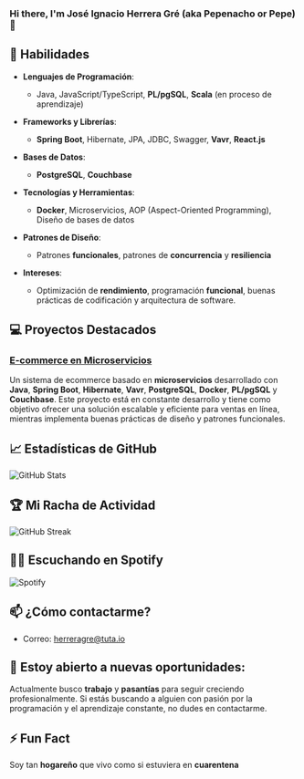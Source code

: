### Hi there, I'm José Ignacio Herrera Gré (aka Pepenacho or Pepe) 👋

## 🚀 Habilidades

- **Lenguajes de Programación**:  
  - Java, JavaScript/TypeScript, **PL/pgSQL**, **Scala** (en proceso de aprendizaje)

- **Frameworks y Librerías**:  
  - **Spring Boot**, Hibernate, JPA, JDBC, Swagger, **Vavr**, **React.js**

- **Bases de Datos**:  
  - **PostgreSQL**, **Couchbase**

- **Tecnologías y Herramientas**:  
  - **Docker**, Microservicios, AOP (Aspect-Oriented Programming), Diseño de bases de datos

- **Patrones de Diseño**:  
  - Patrones **funcionales**, patrones de **concurrencia** y **resiliencia**

- **Intereses**:  
  - Optimización de **rendimiento**, programación **funcional**, buenas prácticas de codificación y arquitectura de software.

## 💻 Proyectos Destacados

### [E-commerce en Microservicios](https://github.com/miusuario/ecommerce)  
Un sistema de ecommerce basado en **microservicios** desarrollado con **Java**, **Spring Boot**, **Hibernate**, **Vavr**, **PostgreSQL**, **Docker**, **PL/pgSQL** y **Couchbase**. Este proyecto está en constante desarrollo y tiene como objetivo ofrecer una solución escalable y eficiente para ventas en línea, mientras implementa buenas prácticas de diseño y patrones funcionales.

## 📈 Estadísticas de GitHub
![GitHub Stats](https://github-readme-stats.vercel.app/api?username=decxiotelio&show_icons=true&theme=radical)

## 🏆 Mi Racha de Actividad
![GitHub Streak](https://gitstreak.vercel.app/streaks/decxiotelio?theme=radical)

## 🧑‍🎤 Escuchando en Spotify
![Spotify](https://novatorem.vercel.app/api/spotify)

## 📫 ¿Cómo contactarme?
- Correo: [herreragre@tuta.io](mailto:herreragre@tuta.io)

## 🌱 Estoy abierto a nuevas oportunidades:
Actualmente busco **trabajo** y **pasantías** para seguir creciendo profesionalmente. Si estás buscando a alguien con pasión por la programación y el aprendizaje constante, no dudes en contactarme.

## ⚡ Fun Fact
Soy tan **hogareño** que vivo como si estuviera en **cuarentena**

